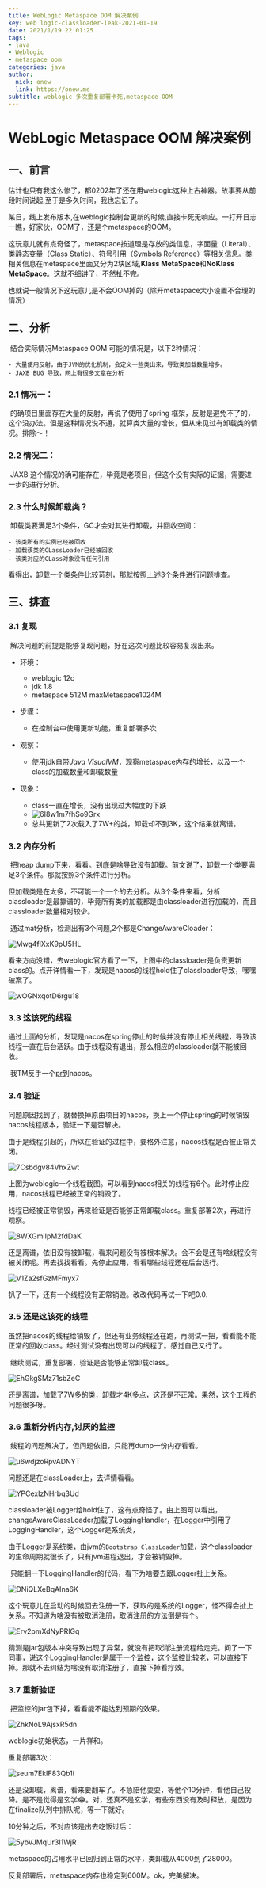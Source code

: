 ```yaml
---
title: WebLogic Metaspace OOM 解决案例
key: web logic-classloader-leak-2021-01-19
date: 2021/1/19 22:01:25
tags:
- java
- Weblogic
- metaspace oom
categories: java
author:
  nick: onew
  link: https://onew.me
subtitle: weblogic 多次重复部署卡死,metaspace OOM
---
```




# WebLogic Metaspace OOM 解决案例

## 一、前言

​	估计也只有我这么惨了，都0202年了还在用weblogic这种上古神器。故事要从前段时间说起,至于是多久时间，我也忘记了。

​	某日，线上发布版本,在weblogic控制台更新的时候,直接卡死无响应。一打开日志一瞧，好家伙，OOM了，还是个metaspace的OOM。

​	这玩意儿就有点奇怪了，metaspace按道理是存放的类信息，字面量（Literal）、类静态变量（Class Static）、符号引用（Symbols Reference）等相关信息。类相关信息在metaspace里面又分为2块区域,**Klass MetaSpace**和**NoKlass MetaSpace**。这就不细讲了，不然扯不完。

​	也就说一般情况下这玩意儿是不会OOM掉的（除开metaspace大小设置不合理的情况）



## 二、分析

​	结合实际情况Metaspace OOM 可能的情况是，以下2种情况：

	- 大量使用反射，由于JVM的优化机制，会定义一些类出来，导致类加载数量增多。
	- JAXB BUG 导致，网上有很多文章在分析



### 2.1 情况一：

​	的确项目里面存在大量的反射，再说了使用了spring 框架，反射是避免不了的，这个没办法。但是这种情况说不通，就算类大量的增长，但从未见过有卸载类的情况。排除～！



### 2.2 情况二：

​	JAXB 这个情况的确可能存在，毕竟是老项目，但这个没有实际的证据，需要进一步的进行分析。

### 2.3 什么时候卸载类？

​	卸载类要满足3个条件，GC才会对其进行卸载，并回收空间：

	- 该类所有的实例已经被回收
	- 加载该类的CLassLoader已经被回收
	- 该类对应的CLass对象没有任何引用

看得出，卸载一个类条件比较苛刻，那就按照上述3个条件进行问题排查。



## 三、排查

### 3.1 复现

​	解决问题的前提是能够复现问题，好在这次问题比较容易复现出来。

 - 环境：
   	- weblogic 12c
    - jdk 1.8
    - metaspace 512M maxMetaspace1024M

- 步骤：
  - 在控制台中使用更新功能，重复部署多次
- 观察：
  - 使用jdk自带*Java VisualVM*，观察metaspace内存的增长，以及一个class的加载数量和卸载数量
- 现象：
  - class一直在增长，没有出现过大幅度的下跌
  - ![6I8w1m7fhSo9Grx](https://i.loli.net/2021/01/19/6I8w1m7fhSo9Grx.png)
  - 总共更新了2次载入了7W+的类，卸载却不到3K，这个结果就离谱。

### 3.2 内存分析

​	把heap dump下来，看看。到底是啥导致没有卸载。前文说了，卸载一个类要满足3个条件。那就按照3个条件进行分析。

​	但加载类是在太多，不可能一个一个的去分析。从3个条件来看，分析classloader是最靠谱的，毕竟所有类的加载都是由classloader进行加载的，而且classloader数量相对较少。

​	通过mat分析，检测出有3个问题,2个都是ChangeAwareCloader：

![Mwg4flXxK9pU5HL](https://i.loli.net/2021/01/19/Mwg4flXxK9pU5HL.png)

看来方向没错，去weblogic官方看了一下，上图中的classloader是负责更新class的。点开详情看一下，发现是nacos的线程hold住了classloader导致，嘿嘿破案了。

![wOGNxqotD6rgu18](https://i.loli.net/2021/01/19/wOGNxqotD6rgu18.png)

### 3.3 这该死的线程

​	通过上面的分析，发现是nacos在spring停止的时候并没有停止相关线程，导致该线程一直在后台活跃。由于线程没有退出，那么相应的classloader就不能被回收。

​	我TM反手一个[pr](https://github.com/alibaba/spring-cloud-alibaba/pull/1892)到nacos。

### 3.4 验证

​	问题原因找到了，就替换掉原由项目的nacos，换上一个停止spring的时候销毁nacos线程版本，验证一下是否解决。

​	由于是线程引起的，所以在验证的过程中，要格外注意，nacos线程是否被正常关闭。

![7Csbdgv84VhxZwt](https://i.loli.net/2021/01/19/7Csbdgv84VhxZwt.jpg)

上图为weblogic一个线程截图。可以看到nacos相关的线程有6个。此时停止应用，nacos线程已经被正常的销毁了。

​	线程已经被正常销毁，再来验证是否能够正常卸载class。重复部署2次，再进行观察。

![8WXGmiIpM2fdDaK](https://i.loli.net/2021/01/19/8WXGmiIpM2fdDaK.png)

​	还是离谱，依旧没有被卸载，看来问题没有被根本解决。会不会是还有啥线程没有被关闭呢。再去找找看看。先停止应用，看看哪些线程还在后台运行。

![V1Za2sfGzMFmyx7](https://i.loli.net/2021/01/19/V1Za2sfGzMFmyx7.jpg)

扒了一下，还有一个线程没有正常销毁。改改代码再试一下吧0.0.



### 3.5 还是这该死的线程

​	虽然把nacos的线程给销毁了，但还有业务线程还在跑，再测试一把，看看能不能正常的回收class。经过测试没有出现可以的线程了。感觉自己又行了。

​	继续测试，重复部署，验证是否能够正常卸载class。

![EhGkgSMz71sbZeC](https://i.loli.net/2021/01/19/EhGkgSMz71sbZeC.png)

还是离谱，加载了7W多的类，卸载才4K多点，这还是不正常。果然，这个工程的问题很多呀。



### 3.6 重新分析内存,讨厌的监控

​	线程的问题解决了，但问题依旧，只能再dump一份内存看看。

![u6wdjzoRpvADNYT](https://i.loli.net/2021/01/19/u6wdjzoRpvADNYT.png)

问题还是在classLoader上，去详情看看。

![YPCexIzNHrbq3Ud](https://i.loli.net/2021/01/19/YPCexIzNHrbq3Ud.png)

classloader被Logger给hold住了，这有点奇怪了。由上图可以看出，changeAwareClassLoader加载了LoggingHandler，在Logger中引用了LoggingHandler，这个Logger是系统类，

​	由于Logger是系统类，由jvm的`Bootstrap ClassLoader`加载，这个classloader的生命周期就很长了，只有jvm进程退出，才会被销毁掉。

​	只能翻一下LoggingHandler的代码，看下为啥要去跟Logger扯上关系。

![DNiQLXeBqAIna6K](https://i.loli.net/2021/01/19/DNiQLXeBqAIna6K.png)

这个玩意儿在启动的时候回去注册一下，获取的是系统的Logger，怪不得会扯上关系。不知道为啥没有被取消注册，取消注册的方法倒是有个。

![Erv2pmXdNyPRlGq](https://i.loli.net/2021/01/19/Erv2pmXdNyPRlGq.png)

猜测是jar包版本冲突导致出现了异常，就没有把取消注册流程给走完。问了一下同事，说这个LoggingHandler是属于一个监控，这个监控比较老，可以直接下掉。那就不去纠结为啥没有取消注册了，直接下掉看疗效。



### 3.7 重新验证

​	把监控的jar包下掉，看看能不能达到预期的效果。

![ZhkNoL9AjsxR5dn](https://i.loli.net/2021/01/19/ZhkNoL9AjsxR5dn.png)

weblogic初始状态，一片祥和。

重复部署3次：

![seum7EkIF83Qb1i](https://i.loli.net/2021/01/19/seum7EkIF83Qb1i.png)

还是没卸载，离谱，看来要翻车了。不急陪他耍耍，等他个10分钟，看他自己投降。是不是觉得是玄学😂。对，还真不是玄学，有些东西没有及时释放，是因为在finalize队列中排队呢，等一下就好。

10分钟之后，不对应该是出去吃饭过后：

![5ybVJMqUr3I1WjR](https://i.loli.net/2021/01/19/5ybVJMqUr3I1WjR.png)

metaspace的占用水平已回归到正常的水平，类卸载从4000到了28000。

反复部署后，metaspace内存也稳定到600M。ok，完美解决。









​	
